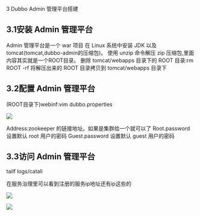 3 Dubbo Admin 管理平台搭建

## 3.1安装 Admin 管理平台

Admin 管理平台是一个 war 项目
在 Linux 系统中安装 JDK 以及 tomcat(tomcat,dubbo-admin的压缩包)。
使用 unzip 命令解压 zip 压缩包,里面内容其实就是一个ROOT目录。
删除 tomcat/webapps 目录下的 ROOT 目录:rm ROOT -rf
将解压出来的 ROOT 目录拷贝到 tomcat/webapps 目录下

## 3.2配置 Admin 管理平台

(ROOT目录下)webinf:vim dubbo.properties

![](https://sumomoriaty.oss-cn-beijing.aliyuncs.com/markdown/20190812152857.png)

Address:zookeeper 的链接地址。如果是集群给一个就可以了
Root.password 设置默认 root 用户的密码
Guest.password 设置默认 guest 用户的密码

## 3.3访问 Admin 管理平台

tailf logs/catali

在服务治理里可以看到注册的服务ip地址还有ip这些的

![](https://sumomoriaty.oss-cn-beijing.aliyuncs.com/markdown/20190812154558.png)

![](https://sumomoriaty.oss-cn-beijing.aliyuncs.com/markdown/20190812154621.png)

